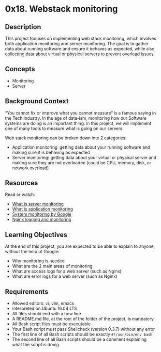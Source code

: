 # 0x18. Webstack monitoring

## Description
This project focuses on implementing web stack monitoring, which involves both application monitoring and server monitoring. The goal is to gather data about running software and ensure it behaves as expected, while also collecting data about virtual or physical servers to prevent overload issues.

## Concepts
- Monitoring
- Server

## Background Context
“You cannot fix or improve what you cannot measure” is a famous saying in the Tech industry. In the age of data-ism, monitoring how our Software systems are doing is an important thing. In this project, we will implement one of many tools to measure what is going on our servers.

Web stack monitoring can be broken down into 2 categories:
- Application monitoring: getting data about your running software and making sure it is behaving as expected
- Server monitoring: getting data about your virtual or physical server and making sure they are not overloaded (could be CPU, memory, disk, or network overload)

## Resources
Read or watch:
- [What is server monitoring](URL)
- [What is application monitoring](URL)
- [System monitoring by Google](URL)
- [Nginx logging and monitoring](URL)

## Learning Objectives
At the end of this project, you are expected to be able to explain to anyone, without the help of Google:
- Why monitoring is needed
- What are the 2 main areas of monitoring
- What are access logs for a web server (such as Nginx)
- What are error logs for a web server (such as Nginx)

## Requirements
- Allowed editors: vi, vim, emacs
- Interpreted on Ubuntu 16.04 LTS
- All files should end with a new line
- A README.md file, at the root of the folder of the project, is mandatory
- All Bash script files must be executable
- Your Bash script must pass Shellcheck (version 0.3.7) without any error
- The first line of all Bash scripts should be exactly `#!/usr/bin/env bash`
- The second line of all Bash scripts should be a comment explaining what the script is doing
